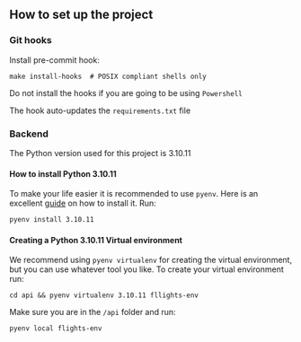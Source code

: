 ## How to set up the project
### Git hooks

Install pre-commit hook:

```shell 
make install-hooks  # POSIX compliant shells only
```
Do not install the hooks if you are going to be using `Powershell`

The hook auto-updates the `requirements.txt` file

### Backend
The Python version used for this project is 3.10.11
#### How to install Python 3.10.11
To make your life easier it is recommended to use `pyenv`. Here is an excellent [guide](https://brain2life.hashnode.dev/how-to-install-pyenv-python-version-manager-on-ubuntu-2004) on how to install it.
Run:
```bash
pyenv install 3.10.11
```

#### Creating a Python 3.10.11 Virtual environment
We recommend using `pyenv virtualenv` for creating the virtual environment, but you can use whatever tool you like.
To create your virtual environment run:

```shell 
cd api && pyenv virtualenv 3.10.11 fllights-env
```
Make sure you are in the `/api` folder and run: 

```shell
pyenv local flights-env
```
